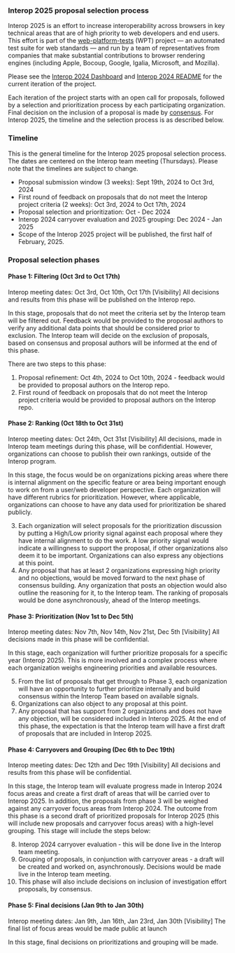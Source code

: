 ### Interop 2025 proposal selection process

Interop 2025 is an effort to increase interoperability across browsers in key technical areas that are of high priority to web developers and end users. This effort is part of the [web-platform-tests](https://github.com/web-platform-tests/wpt) (WPT) project — an automated test suite for web standards — and run by a team of representatives from companies that make substantial contributions to browser rendering engines (including Apple, Bocoup, Google, Igalia, Microsoft, and Mozilla).

Please see the [Interop 2024 Dashboard](https://wpt.fyi/interop-2024) and [Interop 2024 README](https://github.com/web-platform-tests/interop/blob/main/2024/README.md) for the current iteration of the project.

Each iteration of the project starts with an open call for proposals, followed by a selection and prioritization process by each participating organization. Final decision on the inclusion of a proposal is made by [consensus](https://github.com/web-platform-tests/interop/blob/main/charter.md#:~:text=The%20team%20makes%20decisions%20based%20on%20consensus.%20A%20decision%20has%20consensus%20if%20it%20has%20support%20from%20at%20least%20two%20participating%20organizations%20and%20no%20opposition). For Interop 2025, the timeline and the selection process is as described below.


### Timeline

This is the general timeline for the Interop 2025 proposal selection process. The dates are centered on the Interop team meeting (Thursdays). Please note that the timelines are subject to change.

*   Proposal submission window (3 weeks): Sept 19th, 2024 to Oct 3rd, 2024
*   First round of feedback on proposals that do not meet the Interop project criteria (2 weeks): Oct 3rd, 2024 to Oct 17th, 2024
*   Proposal selection and prioritization: Oct - Dec 2024
*   Interop 2024 carryover evaluation and 2025 grouping: Dec 2024 - Jan 2025
*   Scope of the Interop 2025 project will be published, the first half of February, 2025.


### Proposal selection phases


#### Phase 1: Filtering (Oct 3rd to Oct 17th)

Interop meeting dates: Oct 3rd, Oct 10th, Oct 17th
[Visibility] All decisions and results from this phase will be published on the Interop repo.

In this stage, proposals that do not meet the criteria set by the Interop team will be filtered out. Feedback would be provided to the proposal authors to verify any additional data points that should be considered prior to exclusion. The Interop team will decide on the exclusion of proposals, based on consensus and proposal authors will be informed at the end of this phase. 

There are two steps to this phase:
1. Proposal refinement: Oct 4th, 2024 to Oct 10th, 2024 - feedback would be provided to proposal authors on the Interop repo. 
2. First round of feedback on proposals that do not meet the Interop project criteria would be provided to proposal authors on the Interop repo.


#### Phase 2: Ranking (Oct 18th to Oct 31st)

Interop meeting dates: Oct 24th, Oct 31st
[Visibility] All decisions, made in Interop team meetings during this phase, will be confidential. However, organizations can choose to publish their own rankings, outside of the Interop program.

In this stage, the focus would be on organizations picking areas where there is internal alignment on the specific feature or area being important enough to work on from a user/web developer perspective. Each organization will have different rubrics for prioritization. However, where applicable, organizations can choose to have any data used for prioritization be shared publicly.

3. Each organization will select proposals for the prioritization discussion by putting a High/Low priority signal against each proposal where they have internal alignment to do the work. A low priority signal would indicate a willingness to support the proposal, if other organizations also deem it to be important. Organizations can also express any objections at this point.
4. Any proposal that has at least 2 organizations expressing high priority and no objections, would be moved forward to the next phase of consensus building. Any organization that posts an objection would also outline the reasoning for it, to the Interop team. The ranking of proposals would be done asynchronously, ahead of the Interop meetings.


#### Phase 3: Prioritization (Nov 1st to Dec 5th)

Interop meeting dates: Nov 7th, Nov 14th, Nov 21st, Dec 5th
[Visibility] All decisions made in this phase will be confidential. 

In this stage, each organization will further prioritize proposals for a specific year (Interop 2025). This is more involved and a complex process where each organization weighs engineering priorities and available resources.

5. From the list of proposals that get through to Phase 3, each organization will have an opportunity to further prioritize internally and build consensus within the Interop Team based on available signals.
6. Organizations can also object to any proposal at this point.
7. Any proposal that has support from 2 organizations and does not have any objection, will be considered included in Interop 2025. At the end of this phase, the expectation is that the Interop team will have a first draft of proposals that are included in Interop 2025.


#### Phase 4: Carryovers and Grouping (Dec 6th to Dec 19th)

Interop meeting dates: Dec 12th and Dec 19th
[Visibility] All decisions and results from this phase will be confidential.

In this stage, the Interop team will evaluate progress made in Interop 2024 focus areas and create a first draft of areas that will be carried over to Interop 2025. In addition, the proposals from phase 3 will be weighed against any carryover focus areas from Interop 2024. The outcome from this phase is a second draft of prioritized proposals for Interop 2025 (this will include new proposals and carryover focus areas) with a high-level grouping. This stage will include the steps below:

8. Interop 2024 carryover evaluation - this will be done live in the Interop team meeting.
9. Grouping of proposals, in conjunction with carryover areas - a draft will be created and worked on, asynchronously. Decisions would be made live in the Interop team meeting.
10. This phase will also include decisions on inclusion of investigation effort proposals, by consensus.


#### Phase 5: Final decisions (Jan 9th to Jan 30th)

Interop meeting dates: Jan 9th, Jan 16th, Jan 23rd, Jan 30th
[Visibility] The final list of focus areas would be made public at launch

In this stage, final decisions on prioritizations and grouping will be made.
